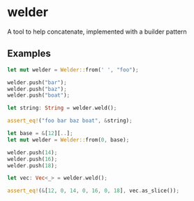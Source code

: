 # welder
A tool to help concatenate, implemented with a builder pattern

## Examples

```rust
let mut welder = Welder::from(' ', "foo");

welder.push("bar");
welder.push("baz");
welder.push("boat");

let string: String = welder.weld();

assert_eq!("foo bar baz boat", &string);
```

```rust
let base = &[12][..];
let mut welder = Welder::from(0, base);

welder.push(14);
welder.push(16);
welder.push(18);

let vec: Vec<_> = welder.weld();

assert_eq!(&[12, 0, 14, 0, 16, 0, 18], vec.as_slice());
```
